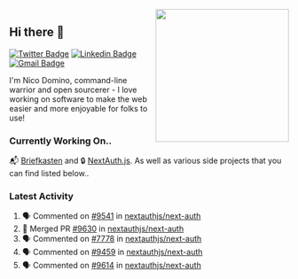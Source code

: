 <img align="right" src="https://user-images.githubusercontent.com/7415984/172472491-91b16eac-fa22-4ecf-92df-d687139fd1f9.gif" width="240" />

## Hi there 👋

[![Twitter Badge](https://img.shields.io/badge/-@ndom91-1ca0f1?style=flat-square&labelColor=1ca0f1&logo=twitter&logoColor=white&link=https://twitter.com/ndom91)](https://twitter.com/ndom91) [![Linkedin Badge](https://img.shields.io/badge/-ndom91-blue?style=flat-square&logo=Linkedin&logoColor=white&link=https://www.linkedin.com/in/ndom91/)](https://www.linkedin.com/in/ndom91/) [![Gmail Badge](https://img.shields.io/badge/-yo@ndo.dev-c14438?style=flat-square&logo=mail.ru&logoColor=white&link=mailto:yo@ndo.dev)](mailto:yo@ndo.dev)

I'm Nico Domino, command-line warrior and open sourcerer - I love working on software to make the web easier and more enjoyable for folks to use! 

### Currently Working On..

📬 [Briefkasten](https://briefkastenhq.com) and 🔒 [NextAuth.js](https://github.com/nextauthjs/next-auth). As well as various side projects that you can find listed below..

<!--START_SECTION_PROFILE_VIEWS:readme-info-->
<!--END_SECTION_PROFILE_VIEWS:readme-info-->

<!--START_SECTION_DAILY_COMMIT:readme-info-->
<!--END_SECTION_DAILY_COMMIT:readme-info-->

<!--START_SECTION_WEEKLY_COMMIT:readme-info-->
<!--END_SECTION_WEEKLY_COMMIT:readme-info-->

### Latest Activity

<!--START_SECTION:activity-->
1. 🗣 Commented on [#9541](https://github.com/nextauthjs/next-auth/pull/9541#issuecomment-1890957171) in [nextauthjs/next-auth](https://github.com/nextauthjs/next-auth)
2. 🎉 Merged PR [#9630](https://github.com/nextauthjs/next-auth/pull/9630) in [nextauthjs/next-auth](https://github.com/nextauthjs/next-auth)
3. 🗣 Commented on [#7778](https://github.com/nextauthjs/next-auth/pull/7778#issuecomment-1889881963) in [nextauthjs/next-auth](https://github.com/nextauthjs/next-auth)
4. 🗣 Commented on [#9459](https://github.com/nextauthjs/next-auth/pull/9459#issuecomment-1889880237) in [nextauthjs/next-auth](https://github.com/nextauthjs/next-auth)
5. 🗣 Commented on [#9614](https://github.com/nextauthjs/next-auth/pull/9614#issuecomment-1889869368) in [nextauthjs/next-auth](https://github.com/nextauthjs/next-auth)
<!--END_SECTION:activity-->
